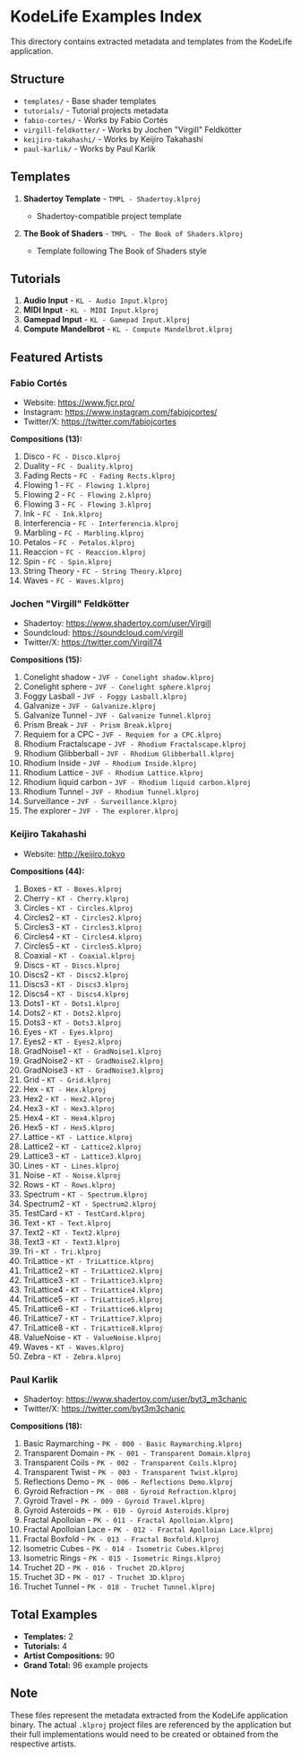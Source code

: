# KodeLife Examples Index

This directory contains extracted metadata and templates from the KodeLife application.

## Structure

- `templates/` - Base shader templates
- `tutorials/` - Tutorial projects metadata
- `fabio-cortes/` - Works by Fabio Cortés
- `virgill-feldkotter/` - Works by Jochen "Virgill" Feldkötter
- `keijiro-takahashi/` - Works by Keijiro Takahashi
- `paul-karlik/` - Works by Paul Karlik

## Templates

1. **Shadertoy Template** - `TMPL - Shadertoy.klproj`
   - Shadertoy-compatible project template

2. **The Book of Shaders** - `TMPL - The Book of Shaders.klproj`
   - Template following The Book of Shaders style

## Tutorials

1. **Audio Input** - `KL - Audio Input.klproj`
2. **MIDI Input** - `KL - MIDI Input.klproj`
3. **Gamepad Input** - `KL - Gamepad Input.klproj`
4. **Compute Mandelbrot** - `KL - Compute Mandelbrot.klproj`

## Featured Artists

### Fabio Cortés
- Website: https://www.fjcr.pro/
- Instagram: https://www.instagram.com/fabiojcortes/
- Twitter/X: https://twitter.com/fabiojcortes

**Compositions (13):**
1. Disco - `FC - Disco.klproj`
2. Duality - `FC - Duality.klproj`
3. Fading Rects - `FC - Fading Rects.klproj`
4. Flowing 1 - `FC - Flowing 1.klproj`
5. Flowing 2 - `FC - Flowing 2.klproj`
6. Flowing 3 - `FC - Flowing 3.klproj`
7. Ink - `FC - Ink.klproj`
8. Interferencia - `FC - Interferencia.klproj`
9. Marbling - `FC - Marbling.klproj`
10. Petalos - `FC - Petalos.klproj`
11. Reaccion - `FC - Reaccion.klproj`
12. Spin - `FC - Spin.klproj`
13. String Theory - `FC - String Theory.klproj`
14. Waves - `FC - Waves.klproj`

### Jochen "Virgill" Feldkötter
- Shadertoy: https://www.shadertoy.com/user/Virgill
- Soundcloud: https://soundcloud.com/virgill
- Twitter/X: https://twitter.com/Virgill74

**Compositions (15):**
1. Conelight shadow - `JVF - Conelight shadow.klproj`
2. Conelight sphere - `JVF - Conelight sphere.klproj`
3. Foggy Lasball - `JVF - Foggy Lasball.klproj`
4. Galvanize - `JVF - Galvanize.klproj`
5. Galvanize Tunnel - `JVF - Galvanize Tunnel.klproj`
6. Prism Break - `JVF - Prism Break.klproj`
7. Requiem for a CPC - `JVF - Requiem for a CPC.klproj`
8. Rhodium Fractalscape - `JVF - Rhodium Fractalscape.klproj`
9. Rhodium Glibberball - `JVF - Rhodium Glibberball.klproj`
10. Rhodium Inside - `JVF - Rhodium Inside.klproj`
11. Rhodium Lattice - `JVF - Rhodium Lattice.klproj`
12. Rhodium liquid carbon - `JVF - Rhodium liquid carbon.klproj`
13. Rhodium Tunnel - `JVF - Rhodium Tunnel.klproj`
14. Surveillance - `JVF - Surveillance.klproj`
15. The explorer - `JVF - The explorer.klproj`

### Keijiro Takahashi
- Website: http://keijiro.tokyo

**Compositions (44):**
1. Boxes - `KT - Boxes.klproj`
2. Cherry - `KT - Cherry.klproj`
3. Circles - `KT - Circles.klproj`
4. Circles2 - `KT - Circles2.klproj`
5. Circles3 - `KT - Circles3.klproj`
6. Circles4 - `KT - Circles4.klproj`
7. Circles5 - `KT - Circles5.klproj`
8. Coaxial - `KT - Coaxial.klproj`
9. Discs - `KT - Discs.klproj`
10. Discs2 - `KT - Discs2.klproj`
11. Discs3 - `KT - Discs3.klproj`
12. Discs4 - `KT - Discs4.klproj`
13. Dots1 - `KT - Dots1.klproj`
14. Dots2 - `KT - Dots2.klproj`
15. Dots3 - `KT - Dots3.klproj`
16. Eyes - `KT - Eyes.klproj`
17. Eyes2 - `KT - Eyes2.klproj`
18. GradNoise1 - `KT - GradNoise1.klproj`
19. GradNoise2 - `KT - GradNoise2.klproj`
20. GradNoise3 - `KT - GradNoise3.klproj`
21. Grid - `KT - Grid.klproj`
22. Hex - `KT - Hex.klproj`
23. Hex2 - `KT - Hex2.klproj`
24. Hex3 - `KT - Hex3.klproj`
25. Hex4 - `KT - Hex4.klproj`
26. Hex5 - `KT - Hex5.klproj`
27. Lattice - `KT - Lattice.klproj`
28. Lattice2 - `KT - Lattice2.klproj`
29. Lattice3 - `KT - Lattice3.klproj`
30. Lines - `KT - Lines.klproj`
31. Noise - `KT - Noise.klproj`
32. Rows - `KT - Rows.klproj`
33. Spectrum - `KT - Spectrum.klproj`
34. Spectrum2 - `KT - Spectrum2.klproj`
35. TestCard - `KT - TestCard.klproj`
36. Text - `KT - Text.klproj`
37. Text2 - `KT - Text2.klproj`
38. Text3 - `KT - Text3.klproj`
39. Tri - `KT - Tri.klproj`
40. TriLattice - `KT - TriLattice.klproj`
41. TriLattice2 - `KT - TriLattice2.klproj`
42. TriLattice3 - `KT - TriLattice3.klproj`
43. TriLattice4 - `KT - TriLattice4.klproj`
44. TriLattice5 - `KT - TriLattice5.klproj`
45. TriLattice6 - `KT - TriLattice6.klproj`
46. TriLattice7 - `KT - TriLattice7.klproj`
47. TriLattice8 - `KT - TriLattice8.klproj`
48. ValueNoise - `KT - ValueNoise.klproj`
49. Waves - `KT - Waves.klproj`
50. Zebra - `KT - Zebra.klproj`

### Paul Karlik
- Shadertoy: https://www.shadertoy.com/user/byt3_m3chanic
- Twitter/X: https://twitter.com/byt3m3chanic

**Compositions (18):**
1. Basic Raymarching - `PK - 000 - Basic Raymarching.klproj`
2. Transparent Domain - `PK - 001 - Transparent Domain.klproj`
3. Transparent Coils - `PK - 002 - Transparent Coils.klproj`
4. Transparent Twist - `PK - 003 - Transparent Twist.klproj`
5. Reflections Demo - `PK - 006 - Reflections Demo.klproj`
6. Gyroid Refraction - `PK - 008 - Gyroid Refraction.klproj`
7. Gyroid Travel - `PK - 009 - Gyroid Travel.klproj`
8. Gyroid Asteroids - `PK - 010 - Gyroid Asteroids.klproj`
9. Fractal Apolloian - `PK - 011 - Fractal Apolloian.klproj`
10. Fractal Apolloian Lace - `PK - 012 - Fractal Apolloian Lace.klproj`
11. Fractal Boxfold - `PK - 013 - Fractal Boxfold.klproj`
12. Isometric Cubes - `PK - 014 - Isometric Cubes.klproj`
13. Isometric Rings - `PK - 015 - Isometric Rings.klproj`
14. Truchet 2D - `PK - 016 - Truchet 2D.klproj`
15. Truchet 3D - `PK - 017 - Truchet 3D.klproj`
16. Truchet Tunnel - `PK - 018 - Truchet Tunnel.klproj`

## Total Examples

- **Templates:** 2
- **Tutorials:** 4
- **Artist Compositions:** 90
- **Grand Total:** 96 example projects

## Note

These files represent the metadata extracted from the KodeLife application binary. The actual `.klproj` project files are referenced by the application but their full implementations would need to be created or obtained from the respective artists.